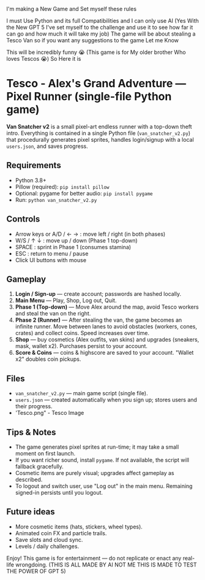 I'm making a New Game and Set myself these rules

I must Use Python and its full Compatibilities
and I can only use AI
(Yes With the New GPT 5 I've set myself to the challenge and use it to see how far it can go and how much it will take my job)
The game will be about stealing a Tesco Van so if you want any suggestions to the game Let me Know

This will be incredibly funny 😭 (This game is for My older brother Who loves Tescos :sob:)
So Here it is
# Tesco - Alex's Grand Adventure — Pixel Runner (single-file Python game)

**Van Snatcher v2** is a small pixel-art endless runner with a top-down theft intro.
Everything is contained in a single Python file (`van_snatcher_v2.py`) that procedurally
generates pixel sprites, handles login/signup with a local `users.json`, and saves progress.

## Requirements
- Python 3.8+
- Pillow (required): `pip install pillow`
- Optional: pygame for better audio: `pip install pygame`
- Run: `python van_snatcher_v2.py`

## Controls
- Arrow keys or A/D / ← → : move left / right (in both phases)
- W/S / ↑ ↓ : move up / down (Phase 1 top-down)
- SPACE : sprint in Phase 1 (consumes stamina)
- ESC : return to menu / pause
- Click UI buttons with mouse

## Gameplay
1. **Login / Sign-up** — create account; passwords are hashed locally.
2. **Main Menu** — Play, Shop, Log out, Quit.
3. **Phase 1 (Top-down)** — Move Alex around the map, avoid Tesco workers and steal the van on the right.
4. **Phase 2 (Runner)** — After stealing the van, the game becomes an infinite runner. Move between lanes to avoid obstacles (workers, cones, crates) and collect coins. Speed increases over time.
5. **Shop** — buy cosmetics (Alex outfits, van skins) and upgrades (sneakers, mask, wallet x2). Purchases persist to your account.
6. **Score & Coins** — coins & highscore are saved to your account. "Wallet x2" doubles coin pickups.

## Files
- `van_snatcher_v2.py` — main game script (single file).
- `users.json` — created automatically when you sign up; stores users and their progress.
- 'Tesco.png" - Tesco Image
## Tips & Notes
- The game generates pixel sprites at run-time; it may take a small moment on first launch.
- If you want richer sound, install `pygame`. If not available, the script will fallback gracefully.
- Cosmetic items are purely visual; upgrades affect gameplay as described.
- To logout and switch user, use "Log out" in the main menu. Remaining signed-in persists until you logout.

## Future ideas
- More cosmetic items (hats, stickers, wheel types).
- Animated coin FX and particle trails.
- Save slots and cloud sync.
- Levels / daily challenges.

Enjoy! This game is for entertainment — do not replicate or enact any real-life wrongdoing.
(THIS IS ALL MADE BY AI NOT ME THIS IS MADE TO TEST THE POWER OF GPT 5)
